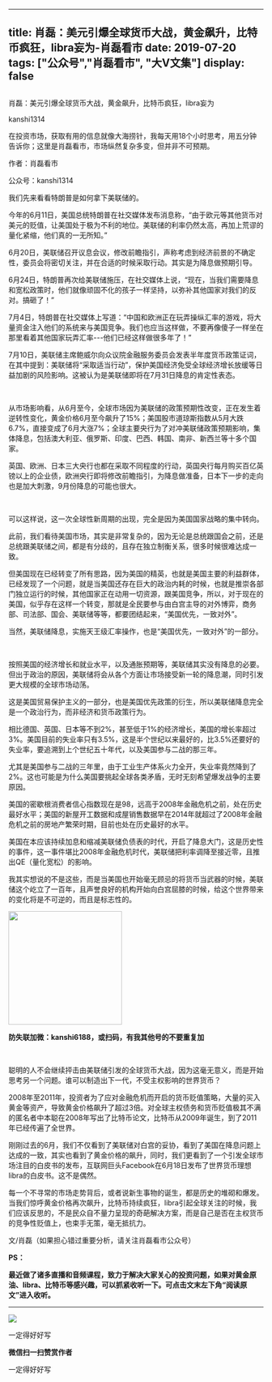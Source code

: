 
---
title:  肖磊：美元引爆全球货币大战，黄金飙升，比特币疯狂，libra妄为-肖磊看市
date: 2019-07-20
tags: ["公众号","肖磊看市", "大V文集"]
display: false
---


## 



肖磊：美元引爆全球货币大战，黄金飙升，比特币疯狂，libra妄为




kanshi1314




在投资市场，获取有用的信息就像大海捞针，我每天用18个小时思考，用五分钟告诉你；这里是肖磊看市，市场纵然复杂多变，但并非不可预期。


作者：肖磊看市

公众号：kanshi1314



我们先来看看特朗普是如何拿下美联储的。



今年的6月11日，美国总统特朗普在社交媒体发布消息称，“由于欧元等其他货币对美元的贬值，让美国处于极为不利的地位。美联储的利率仍然太高，再加上荒谬的量化紧缩，他们真的一无所知。”



6月20日，美联储召开议息会议，修改前瞻指引，声称考虑到经济前景的不确定性，委员会将密切关注，并在合适的时候采取行动。其实是为降息做预期引导。



6月24日，特朗普再次给美联储施压，在社交媒体上说，“现在，当我们需要降息和宽松政策时，他们就像顽固不化的孩子一样坚持，以弥补其他国家对我们的反对。搞砸了！”



7月4日，特朗普在社交媒体上写道：“中国和欧洲正在玩弄操纵汇率的游戏，将大量资金注入他们的系统来与美国竞争。我们也应当这样做，不要再像傻子一样坐在那里看着其他国家玩弄汇率---他们已经这样做很多年了！”



7月10日，美联储主席鲍威尔向众议院金融服务委员会发表半年度货币政策证词，在其中提到：美联储将“采取适当行动”，保护美国经济免受全球经济增长放缓等日益加剧的风险影响。这被认为是美联储即将在7月31日降息的肯定性表态。

&nbsp;

从市场影响看，从6月至今，全球市场因为美联储的政策预期性改变，正在发生着逆转性变化，黄金价格6月至今飙升了15%；美国股市道琼斯指数从5月大跌6.7%，直接变成了6月大涨7%；全球主要央行为了对冲美联储政策预期影响，集体降息，包括澳大利亚、俄罗斯、印度、巴西、韩国、南非、新西兰等十多个国家。



英国、欧洲、日本三大央行也都在采取不同程度的行动，英国央行每月购买百亿英镑以上的企业债，欧洲央行即将修改前瞻指引，为降息做准备，日本下一步的走向也是加大刺激，9月份降息的可能也很大。

&nbsp;

可以这样说，这一次全球性新周期的出现，完全是因为美国国家战略的集中转向。



此前，我们看待美国市场，其实是非常复杂的，因为无论是总统跟国会之前，还是总统跟美联储之间，都是有分歧的，且存在独立制衡关系，很多时候很难达成一致。



但美国现在已经转变了所有思路，因为美国的精英，也就是美国主要的利益群体，已经发现了一个问题，就是当美国还存在巨大的政治内耗的时候，也就是推崇各部门独立运行的时候，其他国家正在动用一切资源，跟美国竞争，所以，对于现在的美国，似乎存在这样一个转变，那就是全民要参与由白宫主导的对外博弈，商务部、司法部、国会、美联储等等，都要团结起来，“美国优先，一致对外”。



当然，美联储降息，实施天王级汇率操作，也是“美国优先，一致对外”的一部分。

&nbsp;

按照美国的经济增长和就业水平，以及通胀预期等，美联储其实没有降息的必要。但出于政治的原因，美联储将会从各个方面让市场接受新一轮的降息潮，同时引发更大规模的全球市场动荡。



这是美国贸易保护主义的一部分，也是美国优先政策的衍生，所以美联储降息完全是一个政治行为，而非经济和货币政策行为。



相比德国、英国、日本等不到2%，甚至低于1%的经济增长，美国的增长率超过3%。美国目前的失业率只有3.5%，这是半个世纪以来最好的，比3.5%还要好的失业率，要追溯到上个世纪五十年代，以及美国参与二战的那三年。



尤其是美国参与二战的三年里，由于工业生产体系火力全开，失业率竟然降到了2%。这也可能是为什么美国要挑起全球各类矛盾，无时无刻希望爆发战争的主要原因。



美国的密歇根消费者信心指数现在是98，远高于2008年金融危机之前，处在历史最好水平；美国的新屋开工数据和成屋销售数据早在2014年就超过了2008年金融危机之前的房地产繁荣时期，目前也处在历史最好的水平。



美国在本应该持续加息和缩减美联储负债表的时代，开启了降息大门，这是历史性的事件，这一事件堪比2008年金融危机时代，美联储把利率调降至接近零，且推出QE（量化宽松）的影响。



我其实想说的不是这些，而是当美国也开始毫无顾忌的将货币当武器的时候，美联储这个屹立了一百年，且声誉良好的机构开始向白宫屈膝的时候，给这个世界带来的变化将是不可逆的，而且是标志性的。



<img class="rich_pages" data-copyright="0" data-ratio="1" data-s="300,640" src="https://mmbiz.qpic.cn/mmbiz_jpg/rIYcHn0KrPQxE6zMiarib0VYKnt94Md6MMtJIw6YEwy8maoZPYfqopnlsqVs55Vz3JiaQIS7PZ1rg8lrYVngiaw9CQ/640?wx_fmt=jpeg" data-type="jpeg" data-w="430" style="height: 224px;width: 224px;"/>

**防失联加微：kanshi6188，或扫码，有我其他号的不要重复加**

&nbsp;

聪明的人不会继续抨击由美联储引发的全球货币大战，因为这毫无意义，而是开始思考另一个问题。谁可以制造出下一代，不受主权影响的世界货币？



2008年至2011年，投资者为了应对金融危机而开启的货币贬值策略，大量的买入黄金等资产，导致黄金价格飙升了超过3倍。对全球主权债务和货币贬值极其不满的匿名者中本聪在2008年写出了比特币论文，比特币从2009年诞生，到了2011年已经传遍了全世界。



刚刚过去的6月，我们不仅看到了美联储对白宫的妥协，看到了美国在降息问题上达成的一致，其实也看到了黄金价格的飙升，同时，我们更看到了一个引发全球市场注目的白皮书的发布，互联网巨头Facebook在6月18日发布了世界货币理想libra的白皮书。这不是偶然。



每一个不寻常的市场走势背后，或者说新生事物的诞生，都是历史的堆砌和爆发。当我们惊呼黄金价格再次飙升，比特币持续疯狂，libra引起全球关注的时候，我们应该反思的，不是民众自不量力呈现的奇葩解决方案，而是自己是否在主权货币的竞争性贬值上，也束手无策，毫无抵抗力。



文/肖磊（如果担心错过重要分析，请关注肖磊看市公众号）



**PS：**

**最近做了诸多直播和音频课程，致力于解决大家关心的投资问题，如果对黄金原油、libra、比特币等感兴趣，可以抓紧收听一下。可点击文末左下角“****阅读原文****”进入收听。**

****

<img class="rich_pages" data-copyright="0" data-ratio="1.7777777777777777" data-s="300,640" src="https://mmbiz.qpic.cn/mmbiz_jpg/rIYcHn0KrPRZ9LpGicbZvBJhoW9Qdicc1a7HgtwthXV0aPjL1yfoZX4du9SrpDQP01AHgWoaRCeAHzW8YojjibkPA/640?wx_fmt=jpeg" data-type="jpeg" data-w="1242" style=""/>



一定得好好写


**微信扫一扫赞赏作者**






一定得好好写








